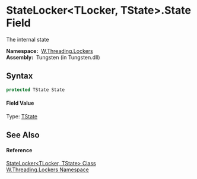 StateLocker&lt;TLocker, TState>.State Field
===========================================
   The internal state

  **Namespace:**  [W.Threading.Lockers][1]  
  **Assembly:**  Tungsten (in Tungsten.dll)

Syntax
------

```csharp
protected TState State
```

#### Field Value
Type: [TState][2]

See Also
--------

#### Reference
[StateLocker&lt;TLocker, TState> Class][2]  
[W.Threading.Lockers Namespace][1]  

[1]: ../README.md
[2]: README.md